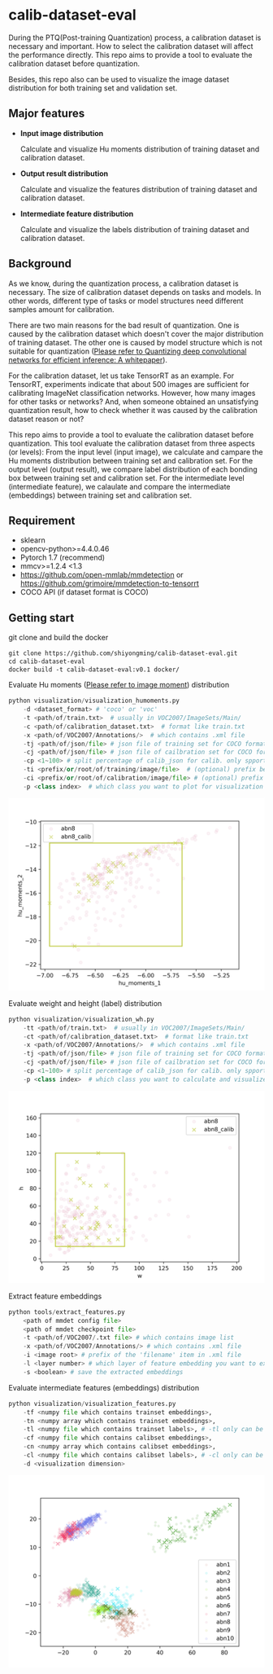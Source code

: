# calib-dataset-eval
During the PTQ(Post-training Quantization) process, a calibration dataset is necessary and important. How to select the calibration dataset will affect the performance directly.
This repo aims to provide a tool to evaluate the calibration dataset before quantization.

Besides, this repo also can be used to visualize the image dataset distribution for both training set and validation set.

## Major features
- **Input image distribution**
  
    Calculate and visualize Hu moments distribution of training dataset and calibration dataset.

- **Output result distribution**
  
    Calculate and visualize the features distribution of training dataset and calibration dataset.

- **Intermediate feature distribution**

    Calculate and visualize the labels distribution of training dataset and calibration dataset.


## Background
As we know, during the quantization process, a calibration dataset is necessary. The size of calibration dataset depends on tasks and models. In other words, different type of tasks or model structures need different samples amount for calibration.

There are two main reasons for the bad result of quantization. One is caused by the calibration dataset which doesn't cover the major distribution of training dataset. The other one is caused by model structure which is not suitable for quantization ([Please refer to Quantizing deep convolutional networks for efficient inference: A whitepaper](https://arxiv.org/pdf/1806.08342.pdf)).

For the calibration dataset, let us take TensorRT as an example. For TensorRT, experiments indicate that about 500 images are sufficient for calibrating ImageNet classification networks. However, how many images for other tasks or networks? And, when someone obtained an unsatisfying quantization result, how to check whether it was caused by the calibration dataset reason or not?

This repo aims to provide a tool to evaluate the calibration dataset before quantization.
This tool evaluate the calibration dataset from three aspects (or levels): 
From the input level (input image), we calculate and campare the Hu moments distribution between training set and calibration set. 
For the output level (output result), we compare label distribution of each bonding box between training set and calibration set. 
For the intermediate level (intermediate feature), we calaulate and compare the intermediate (embeddings) between training set and calibration set.

## Requirement
- sklearn     
- opencv-python>=4.4.0.46     
- Pytorch 1.7 (recommend)
- mmcv>=1.2.4 <1.3 
- https://github.com/open-mmlab/mmdetection or https://github.com/grimoire/mmdetection-to-tensorrt
- COCO API (if dataset format is COCO)


## Getting start
git clone and build the docker
```shell
git clone https://github.com/shiyongming/calib-dataset-eval.git
cd calib-dataset-eval
docker build -t calib-dataset-eval:v0.1 docker/
```

Evaluate Hu moments ([Please refer to image moment](https://en.wikipedia.org/wiki/Image_moment#cite_note-%E2%80%9Chu-1)) distribution
```python
python visualization/visualization_humoments.py 
    -d <dataset_format> # 'coco' or 'voc'
    -t <path/of/train.txt>  # usually in VOC2007/ImageSets/Main/ 
    -c <path/of/calibration_dataset.txt>  # format like train.txt
    -x <path/of/VOC2007/Annotations/>  # which contains .xml file
    -tj <path/of/json/file> # json file of training set for COCO format
    -cj <path/of/json/file> # json file of cailbration set for COCO format
    -cp <1~100> # split percentage of calib_json for calib. only spport coco format.
    -ti <prefix/or/root/of/training/image/file>  # (optional) prefix before image 'filename'
    -ci <prefix/or/root/of/calibration/image/file> # (optional) prefix before image 'filename'
    -p <class index>  # which class you want to plot for visualization
```
![Hu moments ditribution](visualization/visualization_results/hu_moments.png) 


Evaluate weight and height (label) distribution
```python
python visualization/visualization_wh.py
    -tt <path/of/train.txt>  # usually in VOC2007/ImageSets/Main/ 
    -ct <path/of/calibration_dataset.txt>  # format like train.txt 
    -x <path/of/VOC2007/Annotations/>  # which contains .xml file 
    -tj <path/of/json/file> # json file of training set for COCO format
    -cj <path/of/json/file> # json file of cailbration set for COCO format
    -cp <1~100> # split percentage of calib_json for calib. only spport coco format.
    -p <class index>  # which class you want to calculate and visualize
``` 
![Labels ditribution](visualization/visualization_results/wh.png) 

Extract feature embeddings
```python
python tools/extract_features.py 
    <path of mmdet config file> 
    <path of mmdet checkpoint file> 
    -t <path/of/VOC2007/.txt file> # which contains image list
    -x <path/of/VOC2007/Annotations/> # which contains .xml file
    -i <image root> # prefix of the 'filename' item in .xml file
    -l <layer number> # which layer of feature embedding you want to extract (count from back to front)
    -s <boolean> # save the extracted embeddings
```

Evaluate intermediate features (embeddings) distribution
```python
python visualization/visualization_features.py
    -tf <numpy file which contains trainset embeddings>,
    -tn <numpy array which contains trainset embeddings>,
    -tl <numpy file which contains trainset labels>, # -tl only can be set when each image only contains one label
    -cf <numpy file which contains calibset embeddings>,
    -cn <numpy array which contains calibset embeddings>,
    -cl <numpy file which contains calibset labels>, # -cl only can be set when each image only contains one label
    -d <visualization dimension>
```
![embeddings distribution](visualization/visualization_results/features_distribution.png)